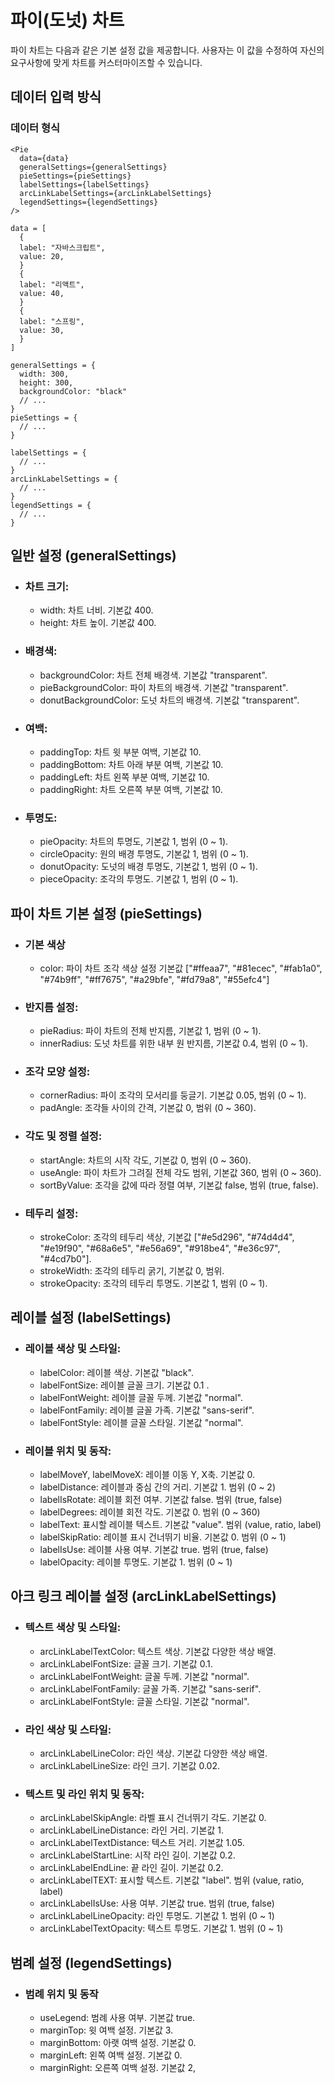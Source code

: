 # 파이(도넛) 차트

파이 차트는 다음과 같은 기본 설정 값을 제공합니다. 사용자는 이 값을 수정하여 자신의 요구사항에 맞게 차트를 커스터마이즈할 수 있습니다.

## 데이터 입력 방식

### 데이터 형식

```
<Pie
  data={data}
  generalSettings={generalSettings}
  pieSettings={pieSettings}
  labelSettings={labelSettings}
  arcLinkLabelSettings={arcLinkLabelSettings}
  legendSettings={legendSettings}
/>
```

```
data = [
  {
  label: "자바스크립트",
  value: 20,
  }
  {
  label: "리액트",
  value: 40,
  }
  {
  label: "스프링",
  value: 30,
  }
]
```

```
generalSettings = {
  width: 300,
  height: 300,
  backgroundColor: "black"
  // ...
}
pieSettings = {
  // ...
}

labelSettings = {
  // ...
}
arcLinkLabelSettings = {
  // ...
}
legendSettings = {
  // ...
}
```

## 일반 설정 (generalSettings)

- ### 차트 크기:
  - width: 차트 너비. 기본값 400.
  - height: 차트 높이. 기본값 400.
- ### 배경색:
  - backgroundColor: 차트 전체 배경색. 기본값 "transparent".
  - pieBackgroundColor: 파이 차트의 배경색. 기본값 "transparent".
  - donutBackgroundColor: 도넛 차트의 배경색. 기본값 "transparent".
- ### 여백:
  - paddingTop: 차트 윗 부분 여백, 기본값 10.
  - paddingBottom: 차트 아래 부분 여백, 기본값 10.
  - paddingLeft: 차트 왼쪽 부분 여백, 기본값 10.
  - paddingRight: 차트 오른쪽 부분 여백, 기본값 10.
- ### 투명도:
  - pieOpacity: 차트의 투명도, 기본값 1, 범위 (0 ~ 1).
  - circleOpacity: 원의 배경 투명도, 기본값 1, 범위 (0 ~ 1).
  - donutOpacity: 도넛의 배경 투명도, 기본값 1, 범위 (0 ~ 1).
  - pieceOpacity: 조각의 투명도. 기본값 1, 범위 (0 ~ 1).

## 파이 차트 기본 설정 (pieSettings)

- ### 기본 색상

  - color: 파이 차트 조각 색상 설정 기본값 ["#ffeaa7", "#81ecec", "#fab1a0", "#74b9ff", "#ff7675", "#a29bfe", "#fd79a8", "#55efc4"]

- ### 반지름 설정:
  - pieRadius: 파이 차트의 전체 반지름, 기본값 1, 범위 (0 ~ 1).
  - innerRadius: 도넛 차트를 위한 내부 원 반지름, 기본값 0.4, 범위 (0 ~ 1).
- ### 조각 모양 설정:
  - cornerRadius: 파이 조각의 모서리를 둥글기. 기본값 0.05, 범위 (0 ~ 1).
  - padAngle: 조각들 사이의 간격, 기본값 0, 범위 (0 ~ 360).
- ### 각도 및 정렬 설정:
  - startAngle: 차트의 시작 각도, 기본값 0, 범위 (0 ~ 360).
  - useAngle: 파이 차트가 그려질 전체 각도 범위, 기본값 360, 범위 (0 ~ 360).
  - sortByValue: 조각을 값에 따라 정렬 여부, 기본값 false, 범위 (true, false).
- ### 테두리 설정:
  - strokeColor: 조각의 테두리 색상, 기본값 ["#e5d296", "#74d4d4", "#e19f90", "#68a6e5", "#e56a69", "#918be4", "#e36c97", "#4cd7b0"].
  - strokeWidth: 조각의 테두리 굵기, 기본값 0, 범위.
  - strokeOpacity: 조각의 테두리 투명도. 기본값 1, 범위 (0 ~ 1).

## 레이블 설정 (labelSettings)

- ### 레이블 색상 및 스타일:
  - labelColor: 레이블 색상. 기본값 "black".
  - labelFontSize: 레이블 글꼴 크기. 기본값 0.1 .
  - labelFontWeight: 레이블 글꼴 두께. 기본값 "normal".
  - labelFontFamily: 레이블 글꼴 가족. 기본값 "sans-serif".
  - labelFontStyle: 레이블 글꼴 스타일. 기본값 "normal".
- ### 레이블 위치 및 동작:
  - labelMoveY, labelMoveX: 레이블 이동 Y, X축. 기본값 0.
  - labelDistance: 레이블과 중심 간의 거리. 기본값 1. 범위 (0 ~ 2)
  - labelIsRotate: 레이블 회전 여부. 기본값 false. 범위 (true, false)
  - labelDegrees: 레이블 회전 각도. 기본값 0. 범위 (0 ~ 360)
  - labelText: 표시할 레이블 텍스트. 기본값 "value". 범위 (value, ratio, label)
  - labelSkipRatio: 레이블 표시 건너뛰기 비율. 기본값 0. 범위 (0 ~ 1)
  - labelIsUse: 레이블 사용 여부. 기본값 true. 범위 (true, false)
  - labelOpacity: 레이블 투명도. 기본값 1. 범위 (0 ~ 1)

## 아크 링크 레이블 설정 (arcLinkLabelSettings)

- ### 텍스트 색상 및 스타일:
  - arcLinkLabelTextColor: 텍스트 색상. 기본값 다양한 색상 배열.
  - arcLinkLabelFontSize: 글꼴 크기. 기본값 0.1.
  - arcLinkLabelFontWeight: 글꼴 두께. 기본값 "normal".
  - arcLinkLabelFontFamily: 글꼴 가족. 기본값 "sans-serif".
  - arcLinkLabelFontStyle: 글꼴 스타일. 기본값 "normal".
- ### 라인 색상 및 스타일:
  - arcLinkLabelLineColor: 라인 색상. 기본값 다양한 색상 배열.
  - arcLinkLabelLineSize: 라인 크기. 기본값 0.02.
- ### 텍스트 및 라인 위치 및 동작:
  - arcLinkLabelSkipAngle: 라벨 표시 건너뛰기 각도. 기본값 0.
  - arcLinkLabelLineDistance: 라인 거리. 기본값 1.
  - arcLinkLabelTextDistance: 텍스트 거리. 기본값 1.05.
  - arcLinkLabelStartLine: 시작 라인 길이. 기본값 0.2.
  - arcLinkLabelEndLine: 끝 라인 길이. 기본값 0.2.
  - arcLinkLabelTEXT: 표시할 텍스트. 기본값 "label". 범위 (value, ratio, label)
  - arcLinkLabelIsUse: 사용 여부. 기본값 true. 범위 (true, false)
  - arcLinkLabelLineOpacity: 라인 투명도. 기본값 1. 범위 (0 ~ 1)
  - arcLinkLabelTextOpacity: 텍스트 투명도. 기본값 1. 범위 (0 ~ 1)

## 범례 설정 (legendSettings)

- ### 범례 위치 및 동작
  - useLegend: 범례 사용 여부. 기본값 true.
  - marginTop: 윗 여백 설정. 기본값 3.
  - marginBottom: 아랫 여백 설정. 기본값 0.
  - marginLeft: 왼쪽 여백 설정. 기본값 0.
  - marginRight: 오른쪽 여백 설정. 기본값 2,
